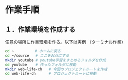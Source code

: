 # 作業手順

## １．作業環境を作成する

任意の場所に作業環境を作る。以下は実例
（ターミナル作業）

```bash
cd ~　　　　   # ホームに戻る
cd ~/source   # ここを起点にする
mkdir youtube # youtube学習をまとめるフォルダを作成
cd youtube    # 作ったフォルダに移動
mkdir web-life-ch   # 今回のプロジェクトルートを作成
cd web-life-ch      # プロジェクトルートに移動
```

